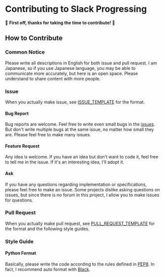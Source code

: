 # Contributing to Slack Progressing

🎉 **First off, thanks for taking the time to contribute!** 🎉

## How to Contribute

### Common Notice

Please write all descriptions in English for both issue and pull request. I am Japanese, so if you use Japanese language, you may be able to communicate more accurately, but here is an open space. Please understand to share content with more people.

### Issue

When you actually make issue, see [ISSUE_TEMPLATE](./ISSUE_TEMPLATE) for the format.

#### Bug Report

Bug reports are welcome. Feel free to write even small bugs in the [issues](https://github.com/skmatz/slack-progressing/issues). But don't write multiple bugs at the same issue, no matter how small they are. Please feel free to make many issues.

#### Feature Request

Any idea is welcome. If you have an idea but don't want to code it, feel free to tell me in the issue. If it's an interesting idea, I'll adopt it.

#### Ask

If you have any questions regarding implementation or specifications, please feel free to make an issue. Some projects dislike asking questions on issues, but since there is no forum in this project, I allow you to make issues for questions.

### Pull Request

When you actually make pull request, see [PULL_REQUEST_TEMPLATE](./PULL_REQUEST_TEMPLATE.md) for the format and the following style guides.

### Style Guide

#### Python Format

Basically, please write the code according to the rules defined in [PEP8](https://www.python.org/dev/peps/pep-0008/). In fact, I recommend auto format with [Black](https://github.com/psf/black).
